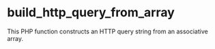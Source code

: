 # build_http_query_from_array
This PHP function constructs an HTTP query string from an associative array.
